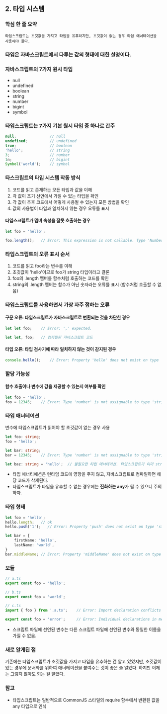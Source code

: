 ## 2. 타입 시스템

### 학심 한 줄 요약
    타입스크립트는 초깃값을 가지고 타입을 유추하지만, 초깃값이 없는 경우 타입 애너테이션을 사용해야 한다.

### 타입은 자바스크립트에서 다루는 값의 형태에 대한 설명이다.

### 자바스크립트의 7가지 원시 타입
- null
- undefined
- boolean
- string
- number
- bigint
- symbol

### 타입스크립트는 7가지 기본 원시 타입 중 하나로 간주
```typescript
null;               // null
undefined;          // undefined
true;               // boolean
'hello';            // string
3;                  // number
1n;                 // bigint
Symbol('world');    // symbol
```

### 타스크립트의 타입 시스템 작동 방식
1. 코드를 읽고 존재하는 모든 타입과 값을 이해
2. 각 값이 초기 선언에서 가질 수 있는 타입을 확인
3. 각 값이 추후 코드에서 어떻게 사용될 수 있는지 모든 방법을 확인
4. 값의 사용법이 타입과 일치하지 않는 경우 오류를 표시

#### 타입스크립트가 멤버 속성을 잘못 호출하는 경우
```typescript
let foo = 'hello';

foo.length();   // Error: This expression is not callable. Type 'Number' has no call signatures.
```

### 타입스크립트의 오류 표시 순서
1. 코드를 읽고 foo라는 변수를 이해
2. 초깃값이 'hello'이므로 foo가 string 타입이라고 결론
3. foo의 .length 멤버를 함수처럼 호출하는 코드를 확인
4. string의 .length 멤버는 함수가 아닌 숫자라는 오류를 표시 (함수처럼 호출할 수 없음)

### 타입스크립트를 사용하면서 가장 자주 접하는 오류
#### 구문 오류: 타입스크립트가 자바스크립트로 변환되는 것을 차단한 경우
```typescript
let let foo;    // Error: ',' expected.

let let, foo;   // 컴파일된 자바스크립트 코드
```

#### 타입 오류: 타입 검사기에 따라 일치하지 않는 것이 감지된 경우
```typescript
console.hello();    // Error: Property 'hello' does not exist on type 'Console'.
```

### 할당 가능성
#### 함수 호출이나 변수에 값을 제공할 수 있는지 여부를 확인
```typescript
let foo = 'hello';
foo = 12345;    // Error: Type 'number' is not assignable to type 'string'.
```

### 타입 애너테이션
변수에 타입스크립트가 읽어야 할 초깃값이 없는 경우 사용
```typescript
let foo: string;
foo = 'hello';

let bar: string;
bar = 12345;    // Error: Type 'number' is not assignable to type 'string'.

let baz: string = 'hello';  // 불필요한 타입 애너테이션. 타입스크립트가 이미 string 타입임을 유추
```
- 타입 애너티에션은 런타임 코드에 영향을 주지 않고, 자바스크립트로 컴파일하면 해당 코드가 삭제된다.
- 타입스크립트가 타입을 유추할 수 없는 경우에는 **진화하는 any**가 될 수 있으니 주의하자.

### 타입 형태
```typescript
let foo = 'hello';
hello.length;   // ok
hello.push('1');   // Error: Property 'push' does not exist on type 'string'.

let bar = {
    firstName: 'hello',
    lastName: 'world',
}
bar.middleName; // Error: Property 'middleName' does not exist on type '{ firstName: string; lastName: string; }'.
```

### 모듈
```typescript
// a.ts
export const foo = 'hello';

// b.ts
export const foo = 'world';

// c.ts
import { foo } from '.a.ts';    // Error: Import declaration conflicts with local declaration of 'foo'.

export const foo = 'error';     // Error: Individual declarations in merged declaration 'foo' must be all exported or all local.
```
- 스크립트 파일에 선언된 변수는 다른 스크립트 파일에 선언된 변수와 동일한 이름을 가질 수 없음.
### 새로 알게된 점
기존에는 타입스크립트가 초깃값을 가지고 타입을 유추하는 건 알고 있었지만, 초깃값이 있는 경우에 문서화를 위하여 애너테이션을 붙여주는 것이 좋은 줄 알았다. 하지만 이제는 그렇지 않아도 되는 걸 알았다.

### 참고
- 타입스크립트는 일반적으로 CommonJS 스타일의 require 함수에서 반환된 값을 any 타입으로 인식